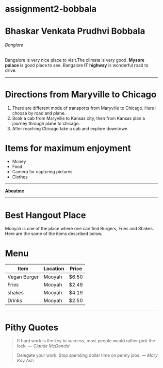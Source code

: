 # assignment2-bobbala

# Bhaskar Venkata Prudhvi Bobbala

###### Banglore

Bangalore is very nice place to visit.The climate is very good. **Mysore palace** is good place to see.
Bangalore **IT highway** is wonderful road to drive.

***

# Directions from Maryville to Chicago

1. There are different mode of transports from Maryville to Chicago. Here I choose by road and plane.
2. Book a cab from Maryville to Kansas city, then from Kansas plan a journey through plane to chicago.
3. After reaching Chicago take a cab and explore downtown.

# Items for maximum enjoyment

* Money
* Food
* Camera for capturing pictures
* Clothes

---

**[Aboutme](AboutMe.md)**

---

# Best Hangout Place

Mooyah is one of the place where one can find Burgers, Fries and Shakes. Here are the some of the items described below.

# Menu
| Item | Location | Price|
| --- | --- | --- |
| Vegan Burger | Mooyah | $6.50 |
| Fries | Mooyah | $2.49 |
| shakes | Mooyah | $4.19 |
| Drinks | Mooyah | $2.50 |

---

# Pithy Quotes

> If hard work is the key to success, most people would rather pick the lock. — *Claude McDonald*

> Delegate your work. Stop spending dollar time on penny jobs. — *Mary Kay Ash*